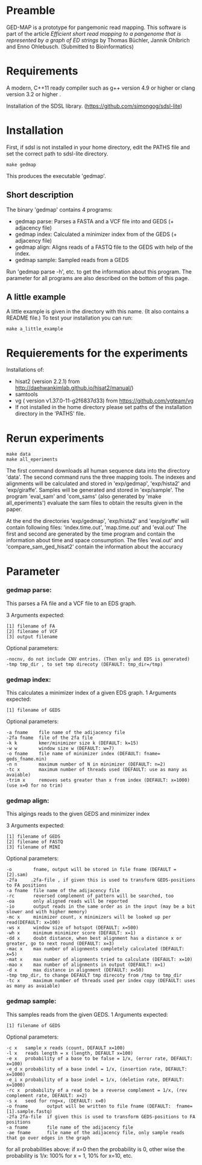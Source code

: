 # Preamble

GED-MAP is a prototype for pangemonic read mapping.
This software is part of the article *Efficient short read mapping to a pangenome that is represented by a graph of ED strings* by Thomas Büchler, Jannik Ohlbrich and Enno Ohlebusch. (Submitted to Bioinformatics)

# Requirements

A modern, C++11 ready compiler such as g++ version 4.9 or higher or clang version 3.2 or higher .

Installation of the SDSL library. (https://github.com/simongog/sdsl-lite)

# Installation
First, if sdsl is not installed in your home directory, edit the PATHS file and set the correct path to sdsl-lite directory.

	make gedmap

This produces the executable 'gedmap'.

## Short description

The binary 'gedmap' contains 4 programs:
- gedmap parse: Parses a FASTA and a VCF file into and GEDS (+ adjacency file)
- gedmap index: Calculated a minimizer index from of the GEDS (+ adjacency file) 
- gedmap align: Aligns reads of a FASTQ file to the GEDS with help of the index.
- gedmap sample: Sampled reads from a GEDS

Run 'gedmap parse -h', etc. to get the information about this program.
The parameter for all programs are also described on the bottom of this page.

## A little example
A little example is given in the directory with this name.  (It also contains a README file.)
To test your installation you can run:

	make a_little_example



# Requierements for the experiments

Installations of:
- hisat2 (version 2.2.1) from http://daehwankimlab.github.io/hisat2/manual/)
- samtools
- vg ( version v1.37.0-11-g2f6837d33) from https://github.com/vgteam/vg
- If not installed in the home directory please set paths of the installation directory in the 'PATHS' file.


# Rerun experiments
	make data
	make all_eperiments

The first command downloads all human sequence data into the directory 'data'.
The second command runs the three mapping tools. 
The indexes and alignments will be calculated and stored in 'exp/gedmap',  'exp/hista2' and  'exp/giraffe'.
Samples will be generated and stored in 'exp/sample'.
The program 'eval_sam' and 'com_sams' (also generated by 'make all_eperiments') evaluate the sam files to obtain the results given in the paper.

At the end the directories 'exp/gedmap',  'exp/hista2' and  'exp/giraffe'  will contain following files: 'index.time.out', 'map.time.out' and 'eval.out'
The first and second are generated by the time program and contain the information about time and space consumption.
The files 'eval.out' and 'compare_sam_ged_hisat2' contain the information about the accuracy

# Parameter

### gedmap parse:
This  parses a FA file and a VCF file to an EDS graph.

3 Arguments expected:

	[1] filename of FA
	[2] filename of VCF
	[3] output filename

Optional parameters: 

	-nocnv, do not include CNV entries. (Then only and EDS is generated)
	-tmp tmp_dir , to set tmp direcoty (DEFAULT: tmp_dir=/tmp)

### gedmap index:           

This calculates a minimizer index of a given EDS graph.
1 Arguments expected:

	[1] filename of GEDS

Optional parameters: 

	-a fname    file name of the adijacency file
	-2fa fname  file of the 2fa file
	-k k        kmer/minimizer size k (DEFAULT: k=15)
	-w w        window size w (DEFAULT: w=7)
	-o fname    file name of minimizer index (DEFAULT: fname= geds_fname.min)
	-n n        maximum number of N in minimizer (DEFAULT: n=2)
	-tc x       maximum number of threads used (DEFAULT: use as many as avaiable)
	-trim x     removes sets greater than x from index (DEFAULT: x=1000) (use x=0 for no trim)
                                                       
### gedmap align:

This algings reads to the given GEDS and minimizer index

3 Arguments expected:

	[1] filename of GEDS
	[2] filename of FASTQ
	[3] filename of MINI
	
Optional parameters: 

	-o        fname, output will be stored in file fname (DEFAULT = [2].sam)
	-2fa     .2fa-file , if given this is used to transform GEDS-positions to FA positions
	-a fname  file name of the adijacency file
	-rc       reversed complement of pattern will be searched, too
	-oa       only aligned reads will be reported
	-io       output reads in the same order as in the input (may be a bit slower and with higher memory)
	-mc x     minimizer count, x minimizers will be looked up per read(DEFAULT: x=100)
	-ws x     window size of hotspot (DEFAULT: x=500)
	-wh x     minimum minimizer score (DEFAULT: x=1)
	-dd x     doubt distance, when best alignment has a distance x or greater, go to next round (DEFAULT: x=3)
	-mac x    max number of alignments completely calculated (DEFAULT: x=5)
	-mat x    max number of alignments tried to calculate (DEFAULT: x=10)
	-mao x    max number of alignments in output (DEFAULT: x=1)
	-d x      max distance in alignment (DEFAULT: x=50)
	-tmp tmp_dir, to change DEFAULT tmp direcoty from /tmp to tmp_dir
	-tc x     maximum number of threads used per index copy (DEFAULT: uses as many as avaiable)
                                   
### gedmap sample:
This samples reads from the given GEDS.
1 Arguments expected:

	[1] filename of GEDS

Optional parameters: 

	-c x   sample x reads (count, DEFAULT x=100)
	-l x   reads length = x (length, DEFAULT x=100)
	-e x   probability of a base to be false = 1/x, (error rate, DEFAULT: x=100)
	-e_d x probability of a base indel = 1/x, (insertion rate, DEFAULT: x=1000)
	-e_i x probability of a base indel = 1/x, (deletion rate, DEFAULT: x=1000)
	-rc x  probability of a read to be a reverse complement = 1/x, (rev complement rate, DEFAULT: x=2)
	-s x   seed for rng=x, (DEFAULT: x=0)
	-o fname       output will be written to file fname (DEFAULT:  fname=[1].sample.fastq)
	-2fa 2fa-file  if given this is used to transform GEDS-positions to FA positions
	-a fname       file name of the adijacency file
	-ae fname      file name of the adijacency file, only sample reads that go over edges in the graph

for all probabilities above: if x=0 then the probability is 0, other wise the probability is 1/x: 100% for x = 1, 10% for x=10, etc.


